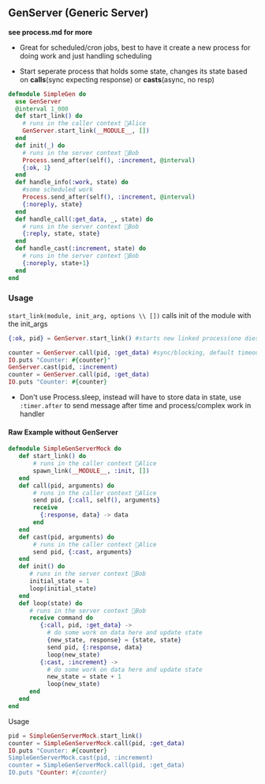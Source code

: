 ## GenServer (Generic Server)

 **see process.md for more**

- Great for scheduled/cron jobs, best to have it create a new process for doing work and just handling scheduling

- Start seperate process that holds some state, changes its state based on **calls**(sync expecting response) or **casts**(async, no resp) 

```elixir
defmodule SimpleGen do
  use GenServer
  @interval 1_000
  def start_link() do
    # runs in the caller context 🐌Alice
    GenServer.start_link(__MODULE__, [])
  end
  def init(_) do
    # runs in the server context 🐨Bob
    Process.send_after(self(), :increment, @interval)
    {:ok, 1}
  end
  def handle_info(:work, state) do
  	#some scheduled work
    Process.send_after(self(), :increment, @interval)
    {:noreply, state}
  end
  def handle_call(:get_data, _, state) do
    # runs in the server context 🐨Bob
    {:reply, state, state}
  end
  def handle_cast(:increment, state) do
    # runs in the server context 🐨Bob
    {:noreply, state+1}
  end
end
```

### Usage

`start_link(module, init_arg, options \\ [])` calls init of the module with the init_args

```elixir
{:ok, pid} = GenServer.start_link() #starts new linked process(one dies both die)

counter = GenServer.call(pid, :get_data) #sync/blocking, default timeout 5 sec
IO.puts "Counter: #{counter}"
GenServer.cast(pid, :increment)
counter = GenServer.call(pid, :get_data)
IO.puts "Counter: #{counter}
```

- Don't use Process.sleep, instead will have to store data in state, use `:timer.after` to send message after time and process/complex work in handler

#### Raw Example without GenServer

```elixir
defmodule SimpleGenServerMock do
   def start_link() do
       # runs in the caller context 🐌Alice
       spawn_link(__MODULE__, :init, [])
   end
   def call(pid, arguments) do
       # runs in the caller context 🐌Alice
       send pid, {:call, self(), arguments}
       receive
         {:response, data} -> data
       end
   end
   def cast(pid, arguments) do
       # runs in the caller context 🐌Alice
       send pid, {:cast, arguments}
   end
   def init() do
      # runs in the server context 🐨Bob
      initial_state = 1
      loop(initial_state)
   end
   def loop(state) do
      # runs in the server context 🐨Bob
      receive command do
         {:call, pid, :get_data} -> 
           # do some work on data here and update state         
           {new_state, response} = {state, state} 
           send pid, {:response, data}
           loop(new_state)
         {:cast, :increment} -> 
           # do some work on data here and update state         
           new_state = state + 1
           loop(new_state)      
      end
   end
end
```

Usage

```elixir
pid = SimpleGenServerMock.start_link()
counter = SimpleGenServerMock.call(pid, :get_data)
IO.puts "Counter: #{counter}
SimpleGenServerMock.cast(pid, :increment)
counter = SimpleGenServerMock.call(pid, :get_data)
IO.puts "Counter: #{counter}
```

